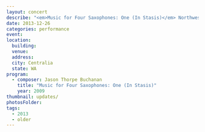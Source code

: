 ```yaml
---
layout: concert
describe: "<em>Music for Four Saxophones: One (In Stasis)</em> Northwest Wind Symphony, Dan Schmidt, conductor"
date: 2013-12-26
categories: performance
event:
location:
  building:
  venue:
  address:
  city: Centralia
  state: WA
program:
  - composer: Jason Thorpe Buchanan
    title: "Music for Four Saxophones: One (In Stasis)"
    year: 2009
thumbnail: updates/
photosFolder:
tags:
  - 2013
  - older
---
```

